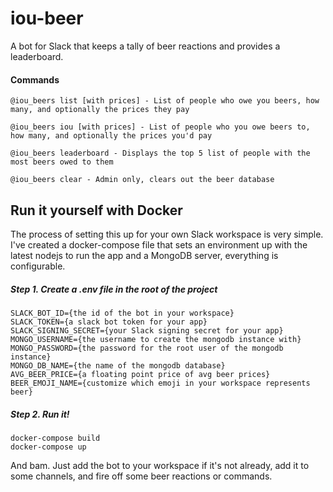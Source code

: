 # iou-beer

A bot for Slack that keeps a tally of beer reactions and provides a leaderboard.

#### Commands

```
@iou_beers list [with prices] - List of people who owe you beers, how many, and optionally the prices they pay

@iou_beers iou [with prices] - List of people who you owe beers to, how many, and optionally the prices you'd pay

@iou_beers leaderboard - Displays the top 5 list of people with the most beers owed to them

@iou_beers clear - Admin only, clears out the beer database
```



## Run it yourself with Docker

The process of setting this up for your own Slack workspace is very simple. I've created a docker-compose file that sets an environment up with the latest nodejs to run the app and a MongoDB server, everything is configurable.

##### Step 1. Create a **.env** file in the root of the project

```
SLACK_BOT_ID={the id of the bot in your workspace}
SLACK_TOKEN={a slack bot token for your app}
SLACK_SIGNING_SECRET={your Slack signing secret for your app}
MONGO_USERNAME={the username to create the mongodb instance with}
MONGO_PASSWORD={the password for the root user of the mongodb instance}
MONGO_DB_NAME={the name of the mongodb database}
AVG_BEER_PRICE={a floating point price of avg beer prices}
BEER_EMOJI_NAME={customize which emoji in your workspace represents beer}
```

##### Step 2. Run it!

```
docker-compose build
docker-compose up
```

And bam. Just add the bot to your workspace if it's not already, add it to some channels, and fire off some beer reactions or commands.
